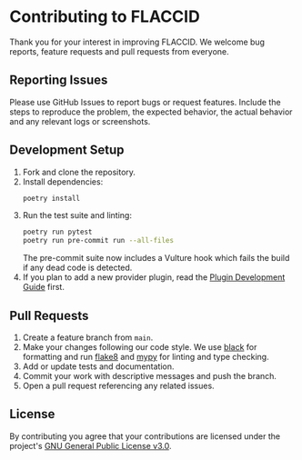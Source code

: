 # Contributing to FLACCID

Thank you for your interest in improving FLACCID. We welcome bug reports, feature requests and pull requests from everyone.

## Reporting Issues

Please use GitHub Issues to report bugs or request features. Include the steps to reproduce the problem, the expected behavior, the actual behavior and any relevant logs or screenshots.

## Development Setup

1. Fork and clone the repository.
2. Install dependencies:
   ```bash
   poetry install
   ```
3. Run the test suite and linting:
   ```bash
   poetry run pytest
   poetry run pre-commit run --all-files
   ```
   The pre-commit suite now includes a Vulture hook which fails the build if
   any dead code is detected.
4. If you plan to add a new provider plugin, read the
   [Plugin Development Guide](docs/plugin-development.md) first.

## Pull Requests

1. Create a feature branch from `main`.
2. Make your changes following our code style. We use [black](https://github.com/psf/black) for formatting and run [flake8](https://flake8.pycqa.org/) and [mypy](http://mypy-lang.org/) for linting and type checking.
3. Add or update tests and documentation.
4. Commit your work with descriptive messages and push the branch.
5. Open a pull request referencing any related issues.

## License

By contributing you agree that your contributions are licensed under the project's [GNU General Public License v3.0](LICENSE).
